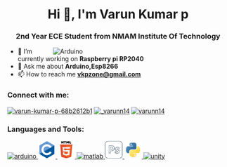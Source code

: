 <h1 align="center">Hi 👋, I'm Varun Kumar p</h1>
<h3 align="center">2nd Year ECE Student from NMAM Institute Of Technology</h3><img align="right" alt="Arduino" width="400" src="https://media2.giphy.com/media/v1.Y2lkPTc5MGI3NjExcHFsYW4zdHNvZWN2Zndud2xjaDV1ZDhseXZ0eHh3OWU0amd2Y29yNSZlcD12MV9pbnRlcm5hbF9naWZfYnlfaWQmY3Q9Zw/mFDWuDppjQJjite6FS/giphy.gif">


- 🔭 I’m currently working on **Raspberry pi RP2040**
- 💬 Ask me about **Arduino,Esp8266**
- 📫 How to reach me **vkpzone@gmail.com**

<h3 align="left">Connect with me:</h3>
<p align="left">
<a href="https://linkedin.com/in/varun-kumar-p-68b2612b1" target="blank"><img align="center" src="https://raw.githubusercontent.com/rahuldkjain/github-profile-readme-generator/master/src/images/icons/Social/linked-in-alt.svg" alt="varun-kumar-p-68b2612b1" height="30" width="40" /></a>
<a href="https://instagram.com/_varunn14" target="blank"><img align="center" src="https://raw.githubusercontent.com/rahuldkjain/github-profile-readme-generator/master/src/images/icons/Social/instagram.svg" alt="_varunn14" height="30" width="40" /></a>
<a href="https://discord.gg/varunn14" target="blank"><img align="center" src="https://raw.githubusercontent.com/rahuldkjain/github-profile-readme-generator/master/src/images/icons/Social/discord.svg" alt="varunn14" height="30" width="40" /></a>
</p>

<h3 align="left">Languages and Tools:</h3>
<p align="left"> <a href="https://www.arduino.cc/" target="_blank" rel="noreferrer"> <img src="https://cdn.worldvectorlogo.com/logos/arduino-1.svg" alt="arduino" width="40" height="40"/> </a> <a href="https://www.cprogramming.com/" target="_blank" rel="noreferrer"> <img src="https://raw.githubusercontent.com/devicons/devicon/master/icons/c/c-original.svg" alt="c" width="40" height="40"/> </a> <a href="https://www.w3.org/html/" target="_blank" rel="noreferrer"> <img src="https://raw.githubusercontent.com/devicons/devicon/master/icons/html5/html5-original-wordmark.svg" alt="html5" width="40" height="40"/> </a> <a href="https://www.mathworks.com/" target="_blank" rel="noreferrer"> <img src="https://upload.wikimedia.org/wikipedia/commons/2/21/Matlab_Logo.png" alt="matlab" width="40" height="40"/> </a> <a href="https://www.photoshop.com/en" target="_blank" rel="noreferrer"> <img src="https://raw.githubusercontent.com/devicons/devicon/master/icons/photoshop/photoshop-line.svg" alt="photoshop" width="40" height="40"/> </a> <a href="https://www.python.org" target="_blank" rel="noreferrer"> <img src="https://raw.githubusercontent.com/devicons/devicon/master/icons/python/python-original.svg" alt="python" width="40" height="40"/> </a> <a href="https://unity.com/" target="_blank" rel="noreferrer"> <img src="https://www.vectorlogo.zone/logos/unity3d/unity3d-icon.svg" alt="unity" width="40" height="40"/> </a> </p>
